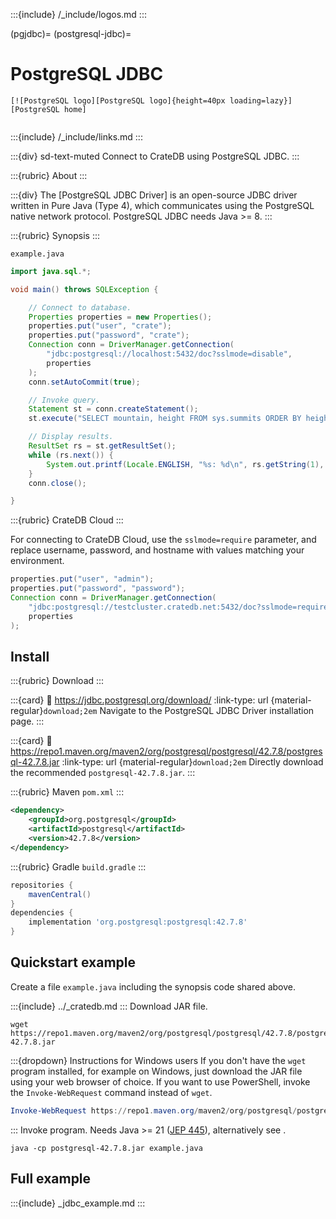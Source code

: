 :::{include} /_include/logos.md
:::

(pgjdbc)=
(postgresql-jdbc)=

# PostgreSQL JDBC

```{div} .float-right
[![PostgreSQL logo][PostgreSQL logo]{height=40px loading=lazy}][PostgreSQL home]
```
```{div} .clearfix
```

:::{include} /_include/links.md
:::

:::{div} sd-text-muted
Connect to CrateDB using PostgreSQL JDBC.
:::

:::{rubric} About
:::

:::{div}
The [PostgreSQL JDBC Driver] is an open-source JDBC driver written in
Pure Java (Type 4), which communicates using the PostgreSQL native
network protocol. PostgreSQL JDBC needs Java >= 8.
:::

:::{rubric} Synopsis
:::

`example.java`
```java
import java.sql.*;

void main() throws SQLException {

    // Connect to database.
    Properties properties = new Properties();
    properties.put("user", "crate");
    properties.put("password", "crate");
    Connection conn = DriverManager.getConnection(
        "jdbc:postgresql://localhost:5432/doc?sslmode=disable",
        properties
    );
    conn.setAutoCommit(true);

    // Invoke query.
    Statement st = conn.createStatement();
    st.execute("SELECT mountain, height FROM sys.summits ORDER BY height DESC LIMIT 5;");

    // Display results.
    ResultSet rs = st.getResultSet();
    while (rs.next()) {
        System.out.printf(Locale.ENGLISH, "%s: %d\n", rs.getString(1), rs.getInt(2));
    }
    conn.close();

}
```

:::{rubric} CrateDB Cloud
:::

For connecting to CrateDB Cloud, use the `sslmode=require` parameter,
and replace username, password, and hostname with values matching
your environment.
```java
properties.put("user", "admin");
properties.put("password", "password");
Connection conn = DriverManager.getConnection(
    "jdbc:postgresql://testcluster.cratedb.net:5432/doc?sslmode=require",
    properties
);
```

## Install

:::{rubric} Download
:::

:::{card}
:link: https://jdbc.postgresql.org/download/
:link-type: url
{material-regular}`download;2em`
Navigate to the PostgreSQL JDBC Driver installation page.
:::

:::{card}
:link: https://repo1.maven.org/maven2/org/postgresql/postgresql/42.7.8/postgresql-42.7.8.jar
:link-type: url
{material-regular}`download;2em`
Directly download the recommended `postgresql-42.7.8.jar`.
:::

:::{rubric} Maven `pom.xml`
:::
```xml
<dependency>
    <groupId>org.postgresql</groupId>
    <artifactId>postgresql</artifactId>
    <version>42.7.8</version>
</dependency>
```

:::{rubric} Gradle `build.gradle`
:::
```groovy
repositories {
    mavenCentral()
}
dependencies {
    implementation 'org.postgresql:postgresql:42.7.8'
}
```

## Quickstart example

Create a file `example.java` including the synopsis code shared above.

:::{include} ../_cratedb.md
:::
Download JAR file.
```shell
wget https://repo1.maven.org/maven2/org/postgresql/postgresql/42.7.8/postgresql-42.7.8.jar
```
:::{dropdown} Instructions for Windows users
If you don't have the `wget` program installed, for example on Windows, just
download the JAR file using your web browser of choice.
If you want to use PowerShell, invoke the `Invoke-WebRequest` command instead
of `wget`.
```powershell
Invoke-WebRequest https://repo1.maven.org/maven2/org/postgresql/postgresql/42.7.8/postgresql-42.7.8.jar -OutFile postgresql-42.7.8.jar
```
:::
Invoke program. Needs Java >= 21 ([JEP 445]), alternatively see [](#full-example).
```shell
java -cp postgresql-42.7.8.jar example.java
```

## Full example

:::{include} _jdbc_example.md
:::


[JEP 445]: https://openjdk.org/jeps/445
